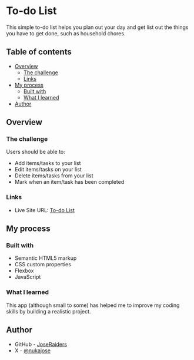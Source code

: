 # To-do List

This simple to-do list helps you plan out your day and get list out the things you have to get done, such as household chores.

## Table of contents

- [Overview](#overview)
  - [The challenge](#the-challenge)
  - [Links](#links)
- [My process](#my-process)
  - [Built with](#built-with)
  - [What I learned](#what-i-learned)
- [Author](#author)

## Overview

### The challenge

Users should be able to:

- Add items/tasks to your list
- Edit items/tasks on your list
- Delete items/tasks from your list
- Mark when an item/task has been completed

### Links

- Live Site URL: [To-do List](https://joseraiders.github.io/todolist/)

## My process

### Built with

- Semantic HTML5 markup
- CSS custom properties
- Flexbox
- JavaScript

### What I learned

This app (although small to some) has helped me to improve my coding skills by building a realistic project.

## Author

- GitHub - [JoseRaiders](https://github.com/JoseRaiders)
- X - [@nukajose](https://x.com/nukajose)

